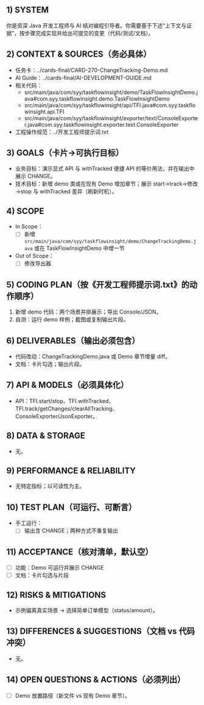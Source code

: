## 1) SYSTEM
你是资深 Java 开发工程师与 AI 结对编程引导者。你需要基于下述“上下文与证据”，按步骤完成实现并给出可提交的变更（代码/测试/文档）。

## 2) CONTEXT & SOURCES（务必具体）
- 任务卡：../cards-final/CARD-270-ChangeTracking-Demo.md
- AI Guide：../cards-final/AI-DEVELOPMENT-GUIDE.md
- 相关代码：
  - src/main/java/com/syy/taskflowinsight/demo/TaskFlowInsightDemo.java#com.syy.taskflowinsight.demo.TaskFlowInsightDemo
  - src/main/java/com/syy/taskflowinsight/api/TFI.java#com.syy.taskflowinsight.api.TFI
  - src/main/java/com/syy/taskflowinsight/exporter/text/ConsoleExporter.java#com.syy.taskflowinsight.exporter.text.ConsoleExporter
- 工程操作规范：../开发工程师提示词.txt

## 3) GOALS（卡片→可执行目标）
- 业务目标：演示显式 API 与 withTracked 便捷 API 的等价用法，并在输出中展示 CHANGE。
- 技术目标：新增 demo 类或在现有 Demo 增加章节；展示 start→track→修改→stop 与 withTracked 差异（刷新时机）。

## 4) SCOPE
- In Scope：
  - [ ] 新增 `src/main/java/com/syy/taskflowinsight/demo/ChangeTrackingDemo.java` 或在 TaskFlowInsightDemo 中增一节
- Out of Scope：
  - [ ] 修改导出器

## 5) CODING PLAN（按《开发工程师提示词.txt》的动作顺序）
1. 新增 demo 代码：两个场景并排展示；导出 Console/JSON。
2. 自测：运行 demo 样例；截图或复制输出片段。

## 6) DELIVERABLES（输出必须包含）
- 代码改动：ChangeTrackingDemo.java 或 Demo 章节增量 diff。
- 文档：卡片勾选；输出片段。

## 7) API & MODELS（必须具体化）
- API：TFI.start/stop、TFI.withTracked、TFI.track/getChanges/clearAllTracking、ConsoleExporter/JsonExporter。

## 8) DATA & STORAGE
- 无。

## 9) PERFORMANCE & RELIABILITY
- 无特定指标；以可读性为主。

## 10) TEST PLAN（可运行、可断言）
- 手工运行：
  - [ ] 输出含 CHANGE；两种方式不重复输出

## 11) ACCEPTANCE（核对清单，默认空）
- [ ] 功能：Demo 可运行并展示 CHANGE
- [ ] 文档：卡片勾选与片段

## 12) RISKS & MITIGATIONS
- 示例偏离真实场景 → 选择简单订单模型（status/amount）。

## 13) DIFFERENCES & SUGGESTIONS（文档 vs 代码冲突）
- 无。

## 14) OPEN QUESTIONS & ACTIONS（必须列出）
- [ ] Demo 放置路径（新文件 vs 现有 Demo 章节）。

